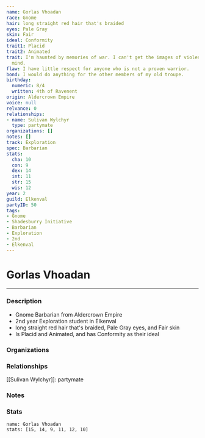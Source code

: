 ```yaml
---
name: Gorlas Vhoadan
race: Gnome
hair: long straight red hair that's braided
eyes: Pale Gray
skin: Fair
ideal: Conformity
trait1: Placid
trait2: Animated
trait: I'm haunted by memories of war. I can't get the images of violence out of my
  mind.
flaw: I have little respect for anyone who is not a proven warrior.
bond: I would do anything for the other members of my old troupe.
birthday:
  numeric: 8/4
  written: 4th of Ravenent
origin: Aldercrown Empire
voice: null
relvance: 0
relationships:
- name: Sulivan Wylchyr
  type: partymate
organizations: []
notes: []
track: Exploration
spec: Barbarian
stats:
  cha: 10
  con: 9
  dex: 14
  int: 11
  str: 15
  wis: 12
year: 2
guild: Elkenval
partyID: 50
tags:
- Gnome
- Shadesburry Initiative
- Barbarian
- Exploration
- 2nd
- Elkenval
---
```

# Gorlas Vhoadan
---
### Description
- Gnome Barbarian from Aldercrown Empire
- 2nd year Exploration student in Elkenval
- long straight red hair that's braided, Pale Gray eyes, and Fair skin
- Is Placid and Animated, and has Conformity as their ideal

### Organizations

### Relationships
[[Sulivan Wylchyr]]: partymate

### Notes

### Stats
```statblock
name: Gorlas Vhoadan
stats: [15, 14, 9, 11, 12, 10]
```